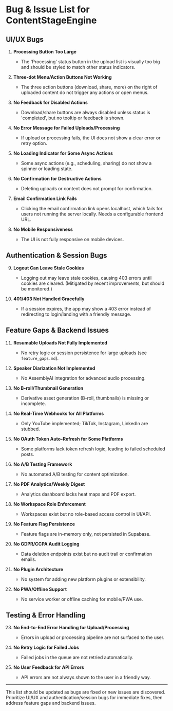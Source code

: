# Bug & Issue List for ContentStageEngine

## UI/UX Bugs

1. **Processing Button Too Large**
   - The 'Processing' status button in the upload list is visually too big and should be styled to match other status indicators.

2. **Three-dot Menu/Action Buttons Not Working**
   - The three action buttons (download, share, more) on the right of uploaded content do not trigger any actions or open menus.

3. **No Feedback for Disabled Actions**
   - Download/share buttons are always disabled unless status is 'completed', but no tooltip or feedback is shown.

4. **No Error Message for Failed Uploads/Processing**
   - If upload or processing fails, the UI does not show a clear error or retry option.

5. **No Loading Indicator for Some Async Actions**
   - Some async actions (e.g., scheduling, sharing) do not show a spinner or loading state.

6. **No Confirmation for Destructive Actions**
   - Deleting uploads or content does not prompt for confirmation.

7. **Email Confirmation Link Fails**
   - Clicking the email confirmation link opens localhost, which fails for users not running the server locally. Needs a configurable frontend URL.

8. **No Mobile Responsiveness**
   - The UI is not fully responsive on mobile devices.

## Authentication & Session Bugs

9. **Logout Can Leave Stale Cookies**
   - Logging out may leave stale cookies, causing 403 errors until cookies are cleared. (Mitigated by recent improvements, but should be monitored.)

10. **401/403 Not Handled Gracefully**
    - If a session expires, the app may show a 403 error instead of redirecting to login/landing with a friendly message.

## Feature Gaps & Backend Issues

11. **Resumable Uploads Not Fully Implemented**
    - No retry logic or session persistence for large uploads (see `feature_gaps.md`).

12. **Speaker Diarization Not Implemented**
    - No AssemblyAI integration for advanced audio processing.

13. **No B-roll/Thumbnail Generation**
    - Derivative asset generation (B-roll, thumbnails) is missing or incomplete.

14. **No Real-Time Webhooks for All Platforms**
    - Only YouTube implemented; TikTok, Instagram, LinkedIn are stubbed.

15. **No OAuth Token Auto-Refresh for Some Platforms**
    - Some platforms lack token refresh logic, leading to failed scheduled posts.

16. **No A/B Testing Framework**
    - No automated A/B testing for content optimization.

17. **No PDF Analytics/Weekly Digest**
    - Analytics dashboard lacks heat maps and PDF export.

18. **No Workspace Role Enforcement**
    - Workspaces exist but no role-based access control in UI/API.

19. **No Feature Flag Persistence**
    - Feature flags are in-memory only, not persisted in Supabase.

20. **No GDPR/CCPA Audit Logging**
    - Data deletion endpoints exist but no audit trail or confirmation emails.

21. **No Plugin Architecture**
    - No system for adding new platform plugins or extensibility.

22. **No PWA/Offline Support**
    - No service worker or offline caching for mobile/PWA use.

## Testing & Error Handling

23. **No End-to-End Error Handling for Upload/Processing**
    - Errors in upload or processing pipeline are not surfaced to the user.

24. **No Retry Logic for Failed Jobs**
    - Failed jobs in the queue are not retried automatically.

25. **No User Feedback for API Errors**
    - API errors are not always shown to the user in a friendly way.

---

This list should be updated as bugs are fixed or new issues are discovered. Prioritize UI/UX and authentication/session bugs for immediate fixes, then address feature gaps and backend issues. 